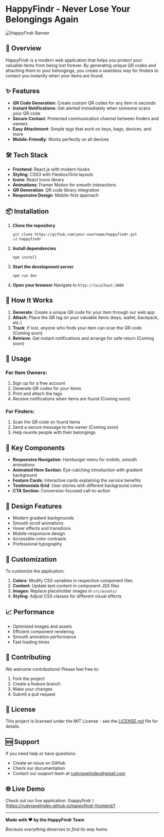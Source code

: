 # HappyFindr - Never Lose Your Belongings Again

![HappyFindr Banner](https://images.unsplash.com/photo-1512941937669-90a1b58e7e9c?ixlib=rb-4.0.3&auto=format&fit=crop&w=1200&h=600&q=80)

## 🚀 Overview

HappyFindr is a modern web application that helps you protect your valuable items from being lost forever. By generating unique QR codes and attaching them to your belongings, you create a seamless way for finders to contact you instantly when your items are found.

## ✨ Features

- **QR Code Generation**: Create custom QR codes for any item in seconds
- **Instant Notifications**: Get alerted immediately when someone scans your QR code
- **Secure Contact**: Protected communication channel between finders and owners
- **Easy Attachment**: Simple tags that work on keys, bags, devices, and more
- **Mobile-Friendly**: Works perfectly on all devices

## 🛠️ Tech Stack

- **Frontend**: React.js with modern hooks
- **Styling**: CSS3 with Flexbox/Grid layouts
- **Icons**: React Icons library
- **Animations**: Framer Motion for smooth interactions
- **QR Generation**: QR code library integration
- **Responsive Design**: Mobile-first approach

## 📦 Installation

1. **Clone the repository**

   ```bash
   git clone https://github.com/your-username/happyfindr.git
   cd happyfindr
   ```

2. **Install dependencies**

   ```bash
   npm install
   ```

3. **Start the development server**

   ```bash
   npm run dev
   ```

4. **Open your browser**
   Navigate to `http://localhost:3000`

## 🎯 How It Works

1. **Generate**: Create a unique QR code for your item through our web app
2. **Attach**: Place the QR tag on your valuable items (keys, wallet, backpack, etc.)
3. **Track**: If lost, anyone who finds your item can scan the QR code (Coming soon)
4. **Retrieve**: Get instant notifications and arrange for safe return (Coming soon)

## 📱 Usage

### For Item Owners:

1. Sign up for a free account
2. Generate QR codes for your items
3. Print and attach the tags
4. Receive notifications when items are found (Coming soon)

### For Finders:

1. Scan the QR code on found items
2. Send a secure message to the owner (Coming soon)
3. Help reunite people with their belongings

## 🌟 Key Components

- **Responsive Navigation**: Hamburger menu for mobile, smooth animations
- **Animated Hero Section**: Eye-catching introduction with gradient background
- **Feature Cards**: Interactive cards explaining the service benefits
- **Testimonials Grid**: User stories with different background colors
- **CTA Section**: Conversion-focused call-to-action

## 🎨 Design Features

- Modern gradient backgrounds
- Smooth scroll animations
- Hover effects and transitions
- Mobile-responsive design
- Accessible color contrasts
- Professional typography

## 🔧 Customization

To customize the application:

1. **Colors**: Modify CSS variables in respective component files
2. **Content**: Update text content in component JSX files
3. **Images**: Replace placeholder images in `src/assets/`
4. **Styling**: Adjust CSS classes for different visual effects

## 📈 Performance

- Optimized images and assets
- Efficient component rendering
- Smooth animation performance
- Fast loading times

## 🤝 Contributing

We welcome contributions! Please feel free to:

1. Fork the project
2. Create a feature branch
3. Make your changes
4. Submit a pull request

## 📄 License

This project is licensed under the MIT License - see the [LICENSE.md](LICENSE.md) file for details.

## 🆘 Support

If you need help or have questions:

- Create an issue on GitHub
- Check our documentation
- Contact our support team at rudyravelindev@gmail.com

## 🌐 Live Demo

Check out our live application: (happyfindr )[https://rudyravelindev.github.io/happyfindr-frontend/]

---

**Made with ❤️ by the HappyFindr Team**

_Because everything deserves to find its way home._
